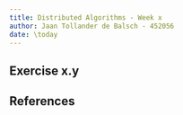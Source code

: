 ```yaml
---
title: Distributed Algorithms - Week x
author: Jaan Tollander de Balsch - 452056
date: \today
---
```

## Exercise x.y

## References
